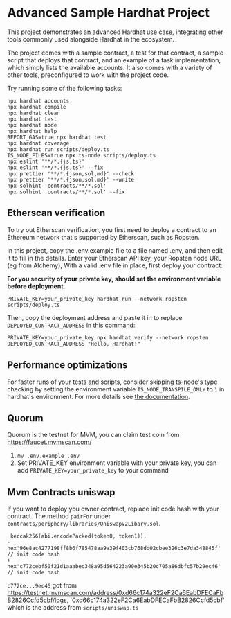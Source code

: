 # Advanced Sample Hardhat Project

This project demonstrates an advanced Hardhat use case, integrating other tools commonly used alongside Hardhat in the ecosystem.

The project comes with a sample contract, a test for that contract, a sample script that deploys that contract, and an example of a task implementation, which simply lists the available accounts. It also comes with a variety of other tools, preconfigured to work with the project code.

Try running some of the following tasks:

```shell
npx hardhat accounts
npx hardhat compile
npx hardhat clean
npx hardhat test
npx hardhat node
npx hardhat help
REPORT_GAS=true npx hardhat test
npx hardhat coverage
npx hardhat run scripts/deploy.ts
TS_NODE_FILES=true npx ts-node scripts/deploy.ts
npx eslint '**/*.{js,ts}'
npx eslint '**/*.{js,ts}' --fix
npx prettier '**/*.{json,sol,md}' --check
npx prettier '**/*.{json,sol,md}' --write
npx solhint 'contracts/**/*.sol'
npx solhint 'contracts/**/*.sol' --fix
```

## Etherscan verification

To try out Etherscan verification, you first need to deploy a contract to an Ethereum network that's supported by Etherscan, such as Ropsten.

In this project, copy the .env.example file to a file named .env, and then edit it to fill in the details. Enter your Etherscan API key, your Ropsten node URL (eg from Alchemy), With a valid .env file in place, first deploy your contract:

**For you security of your private key, should set the environment variable before deployment.**

```shell
PRIVATE_KEY=your_private_key hardhat run --network ropsten scripts/deploy.ts
```

Then, copy the deployment address and paste it in to replace `DEPLOYED_CONTRACT_ADDRESS` in this command:

```shell
PRIVATE_KEY=your_private_key npx hardhat verify --network ropsten DEPLOYED_CONTRACT_ADDRESS "Hello, Hardhat!"
```

## Performance optimizations

For faster runs of your tests and scripts, consider skipping ts-node's type checking by setting the environment variable `TS_NODE_TRANSPILE_ONLY` to `1` in hardhat's environment. For more details see [the documentation](https://hardhat.org/guides/typescript.html#performance-optimizations).

## Quorum

Quorum is the testnet for MVM, you can claim test coin from <https://faucet.mvmscan.com/>

1. `mv .env.example .env`
2. Set PRIVATE_KEY environment variable with your private key, you can add `PRIVATE_KEY=your_private_key` to your command

## Mvm Contracts uniswap

If you want to deploy you owner contract, replace init code hash with your contract. The method `pairFor` under `contracts/periphery/libraries/UniswapV2Libary.sol`.

```solidity
 keccak256(abi.encodePacked(token0, token1)),
-   hex'96e8ac4277198ff8b6f785478aa9a39f403cb768dd02cbee326c3e7da348845f' // init code hash
+   hex'c772cebf50f21d1aaabec348a95d564223a90e345b20c705a86dbfc57b29ec46' // init code hash
```

`c772ce...9ec46` got from <https://testnet.mvmscan.com/address/0xd66c174a322eF2Ca6EabDFECaFbB2826Ccfd5cbf/logs>, '0xd66c174a322eF2Ca6EabDFECaFbB2826Ccfd5cbf' which is the address from `scripts/uniswap.ts`

